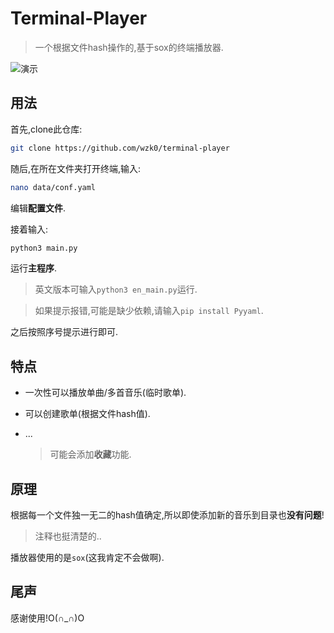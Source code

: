 # Terminal-Player
> 一个根据文件hash操作的,基于sox的终端播放器.

![演示](https://ghproxy.com/https://raw.githubusercontent.com/wzk0/photo/main/202206241928082.png)

## 用法

首先,clone此仓库:

```bash
git clone https://github.com/wzk0/terminal-player
```



随后,在所在文件夹打开终端,输入:

```bash
nano data/conf.yaml
```

编辑**配置文件**.

接着输入:

```bash
python3 main.py
```

运行**主程序**.

> 英文版本可输入`python3 en_main.py`运行.

> 如果提示报错,可能是缺少依赖,请输入`pip install Pyyaml`.

之后按照序号提示进行即可.

## 特点

* 一次性可以播放单曲/多首音乐(临时歌单).

* 可以创建歌单(根据文件hash值).

* ...

  > 可能会添加**收藏**功能.

## 原理

根据每一个文件独一无二的hash值确定,所以即使添加新的音乐到目录也**没有问题**!

> 注释也挺清楚的..

播放器使用的是`sox`(这我肯定不会做啊).

## 尾声

感谢使用!O(∩_∩)O
